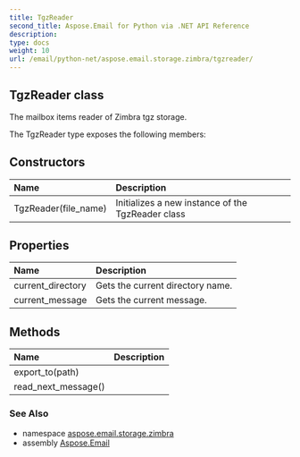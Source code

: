 ```yaml
---
title: TgzReader
second_title: Aspose.Email for Python via .NET API Reference
description: 
type: docs
weight: 10
url: /email/python-net/aspose.email.storage.zimbra/tgzreader/
---
```


## TgzReader class

The mailbox items reader of Zimbra tgz storage.

The TgzReader type exposes the following members:
## Constructors
| Name | Description |
| :- | :- |
|TgzReader(file_name)|Initializes a new instance of the TgzReader class|
## Properties
| Name | Description |
| :- | :- |
|current_directory|Gets the current directory name.|
|current_message|Gets the current message.|
## Methods
| Name | Description |
| :- | :- |
|export_to(path)|  |
|read_next_message()|  |

### See Also

* namespace [aspose.email.storage.zimbra](/email/python-net/aspose.email.storage.zimbra/)
* assembly [Aspose.Email](/slides/python-net/)


